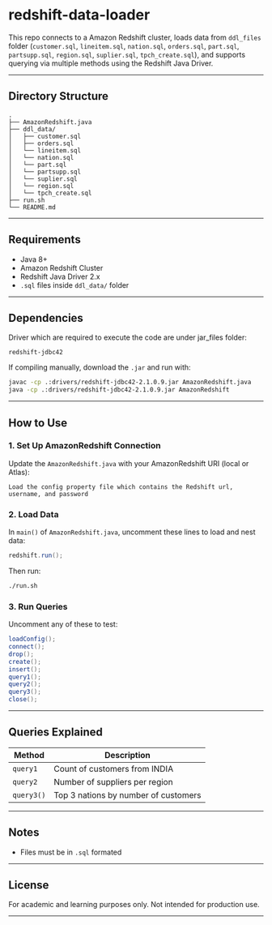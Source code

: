 # redshift-data-loader

This repo connects to a Amazon Redshift cluster, loads data from `ddl_files` folder (`customer.sql`, `lineitem.sql`, `nation.sql`, `orders.sql`, `part.sql`, `partsupp.sql`, `region.sql`, `suplier.sql`, `tpch_create.sql`), and supports querying via multiple methods using the Redshift Java Driver.

---

## Directory Structure

```
.
├── AmazonRedshift.java
├── ddl_data/
│   ├── customer.sql
│   ├── orders.sql
│   └── lineitem.sql
│   └── nation.sql
│   └── part.sql
│   └── partsupp.sql
│   └── suplier.sql
│   └── region.sql
│   └── tpch_create.sql
├── run.sh
└── README.md
```

---

## Requirements

- Java 8+
- Amazon Redshift Cluster
- Redshift Java Driver 2.x
- `.sql` files inside `ddl_data/` folder

---

## Dependencies

Driver which are required to execute the code are under jar_files folder:

```
redshift-jdbc42
```

If compiling manually, download the `.jar` and run with:

```bash
javac -cp .:drivers/redshift-jdbc42-2.1.0.9.jar AmazonRedshift.java
java -cp .:drivers/redshift-jdbc42-2.1.0.9.jar AmazonRedshift
```

---

## How to Use

### 1. Set Up AmazonRedshift Connection

Update the `AmazonRedshift.java` with your AmazonRedshift URI (local or Atlas):

```
Load the config property file which contains the Redshift url, username, and password
```

### 2. Load Data

In `main()` of `AmazonRedshift.java`, uncomment these lines to load and nest data:

```java
redshift.run();
```

Then run:

```bash
./run.sh
```

### 3. Run Queries

Uncomment any of these to test:

```java
loadConfig();
connect();
drop();
create();
insert();
query1();
query2();
query3();
close();
```

---

## Queries Explained

| Method             | Description                                      |
|--------------------|--------------------------------------------------|
| `query1`           | Count of customers from INDIA                    |
| `query2`           | Number of suppliers per region                   |
| `query3()`         | Top 3 nations by number of customers             |

---

## Notes

- Files must be in `.sql` formated

---

## License

For academic and learning purposes only. Not intended for production use.

---
